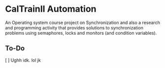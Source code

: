 # CalTrainII Automation

An Operating system course project on Synchronization and also a research and programming activity that provides solutions to synchronization problems using semaphores, locks and monitors (and condition variables).

## To-Do
  [ ] Ughh idk. lol jk
